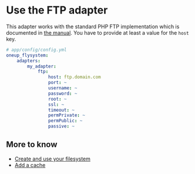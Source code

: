 # Use the FTP adapter

This adapter works with the standard PHP FTP implementation which is documented in [the manual](http://www.php.net/manual/en/book.ftp.php).
You have to provide at least a value for the `host` key.

```yml
# app/config/config.yml
oneup_flysystem:
    adapters:
        my_adapter:
            ftp:
                host: ftp.domain.com
                port: ~
                username: ~
                password: ~
                root: ~
                ssl: ~
                timeout: ~
                permPrivate: ~
                permPublic: ~
                passive: ~
```

## More to know
* [Create and use your filesystem](filesystem_create.md)
* [Add a cache](filesystem_cache.md)
